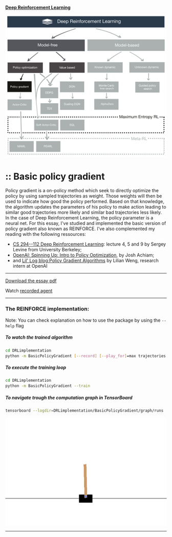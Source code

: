 [**Deep Reinforcement Learning**](https://github.com/RedLeader962/LectureDirigeDRLimplementation/tree/master)

![TaxonomyPolicyGradient](./visual/TaxonomyPGgithub.png) 

# :: Basic policy gradient
Policy gradient is a on-policy method which seek to directly optimize the policy  by using sampled trajectories as weight. Those weights will then be used to indicate how good the policy performed. Based on that knowledge, the algorithm updates the parameters of his policy to make action leading to similar good trajectories more likely and similar bad trajectories less likely. In the case of Deep Reinforcement Learning, the policy parameter is a neural net. For this essay, I've studied and implemented the basic version of policy gradient also known as REINFORCE. I've also complemented my reading with the following ressources:

- [CS 294--112 Deep Reinforcement Learning](http://rail.eecs.berkeley.edu/deeprlcourse-fa18/): lecture 4, 5 and 9 by Sergey Levine from University Berkeley;
- [OpenAI: Spinning Up: Intro to Policy Optimization](https://spinningup.openai.com/en/latest/spinningup/rl_intro3.html), by Josh Achiam;
- and [Lil' Log blog:Policy Gradient Algorithms](https://lilianweng.github.io/lil-log/2018/04/08/policy-gradient-algorithms.html) by Lilian Weng, research intern at OpenAI

---
[Download the essay pdf](https://github.com/RedLeader962/LectureDirigeDRLimplementation/raw/master/Policy_gradient_LucCoupal_v1-1.pdf) 



Watch [recorded agent](../../video) 

---

### The REINFORCE implementation:
Note: You can check explanation on how to use the package by using the `--help` flag

##### To watch the trained algorithm 

```bash
cd DRLimplementation
python -m BasicPolicyGradient [--record] [--play_for]=max trajectories (default=10)  
```

##### To execute the training loop
```bash
cd DRLimplementation
python -m BasicPolicyGradient --train
```


##### To navigate trough the computation graph in TensorBoard
```bash
tensorboard --logdir=DRLimplementation/BasicPolicyGradient/graph/runs
```

![Trained agent in action](../../video/REINFORCE_agent_cartpole_2.gif)


---
